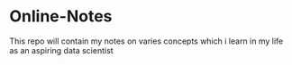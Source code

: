 # Online-Notes
This repo will contain my notes on varies concepts which i learn in my life as an aspiring data scientist
